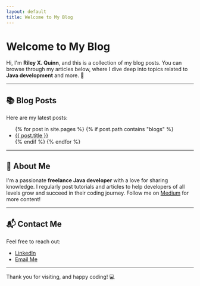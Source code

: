 ```yaml
---
layout: default
title: Welcome to My Blog
---
```


# Welcome to My Blog

Hi, I'm **Riley X. Quinn**, and this is a collection of my blog posts. You can browse through my articles below, where I dive deep into topics related to **Java development** and more. 🎉

---

## 📚 Blog Posts

Here are my latest posts:

<ul>
  {% for post in site.pages %}
    {% if post.path contains "blogs" %}
      <li><a href="{{ post.url }}">{{ post.title }}</a></li>
    {% endif %}
  {% endfor %}
</ul>

---

## 🌟 About Me

I'm a passionate **freelance Java developer** with a love for sharing knowledge. I regularly post tutorials and articles to help developers of all levels grow and succeed in their coding journey. Follow me on [Medium](https://medium.com/@yourusername) for more content!

---

## 📬 Contact Me

Feel free to reach out:

- [LinkedIn](https://linkedin.com/in/yourusername)
- [Email Me](mailto:your-email@example.com)

---

Thank you for visiting, and happy coding! 💻
